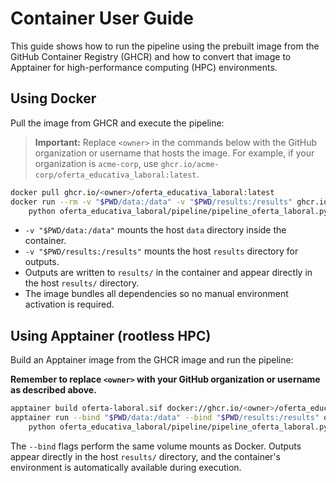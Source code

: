 # Container User Guide

This guide shows how to run the pipeline using the prebuilt image from the GitHub Container Registry (GHCR) and how to convert that image to Apptainer for high-performance computing (HPC) environments.

## Using Docker

Pull the image from GHCR and execute the pipeline:

> **Important:** Replace `<owner>` in the commands below with the GitHub organization or username that hosts the image. For example, if your organization is `acme-corp`, use `ghcr.io/acme-corp/oferta_educativa_laboral:latest`.
```bash
docker pull ghcr.io/<owner>/oferta_educativa_laboral:latest
docker run --rm -v "$PWD/data:/data" -v "$PWD/results:/results" ghcr.io/<owner>/oferta_educativa_laboral:latest \
    python oferta_educativa_laboral/pipeline/pipeline_oferta_laboral.py make full -v5
```

- `-v "$PWD/data:/data"` mounts the host `data` directory inside the container.
- `-v "$PWD/results:/results"` mounts the host `results` directory for outputs.
- Outputs are written to `results/` in the container and appear directly in the host `results/` directory.
- The image bundles all dependencies so no manual environment activation is required.

## Using Apptainer (rootless HPC)

Build an Apptainer image from the GHCR image and run the pipeline:

**Remember to replace `<owner>` with your GitHub organization or username as described above.**
```bash
apptainer build oferta-laboral.sif docker://ghcr.io/<owner>/oferta_educativa_laboral:latest
apptainer run --bind "$PWD/data:/data" --bind "$PWD/results:/results" oferta-laboral.sif \
    python oferta_educativa_laboral/pipeline/pipeline_oferta_laboral.py make full -v5
```

The `--bind` flags perform the same volume mounts as Docker. Outputs appear directly in the host `results/` directory, and the container's environment is automatically available during execution.
